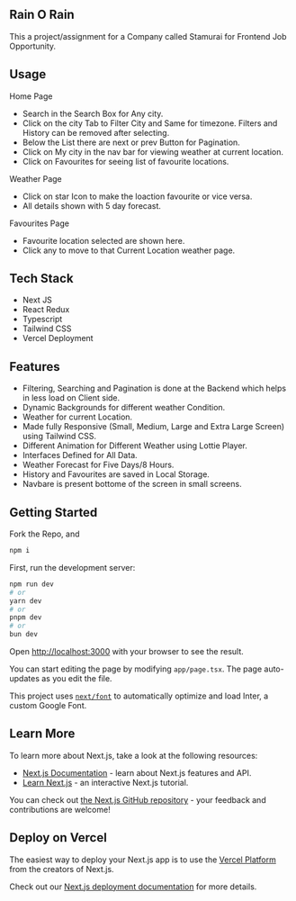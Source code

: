 
## Rain O Rain
This a project/assignment for a Company called Stamurai for Frontend Job Opportunity.

## Usage

Home Page
- Search in the Search Box for Any city.
- Click on the city Tab to Filter City and Same for timezone. Filters and History can be removed after selecting.
- Below the List there are next or prev Button for Pagination.
- Click on My city in the nav bar for viewing weather at current location.
- Click on Favourites for seeing list of favourite locations.

Weather Page
- Click on star Icon to make the loaction favourite or vice versa.
- All details shown with 5 day forecast.

Favourites Page
- Favourite location selected are shown here.
- Click any to move to that Current Location weather page.

## Tech Stack
- Next JS
- React Redux
- Typescript
- Tailwind CSS
- Vercel Deployment

## Features 
- Filtering, Searching and Pagination is done at the Backend which helps in less load on Client side.
- Dynamic Backgrounds for different weather Condition.
- Weather for current Location.
- Made fully Responsive (Small, Medium, Large and Extra Large Screen) using Tailwind CSS.
- Different Animation for Different Weather using Lottie Player.
- Interfaces Defined for All Data.
- Weather Forecast for Five Days/8 Hours.
- History and Favourites are saved in Local Storage.
- Navbare is present bottome of the screen in small screens.

## Getting Started

Fork the Repo, and 
```bash
npm i
```



First, run the development server:

```bash
npm run dev
# or
yarn dev
# or
pnpm dev
# or
bun dev
```

Open [http://localhost:3000](http://localhost:3000) with your browser to see the result.

You can start editing the page by modifying `app/page.tsx`. The page auto-updates as you edit the file.

This project uses [`next/font`](https://nextjs.org/docs/basic-features/font-optimization) to automatically optimize and load Inter, a custom Google Font.

## Learn More

To learn more about Next.js, take a look at the following resources:

- [Next.js Documentation](https://nextjs.org/docs) - learn about Next.js features and API.
- [Learn Next.js](https://nextjs.org/learn) - an interactive Next.js tutorial.

You can check out [the Next.js GitHub repository](https://github.com/vercel/next.js/) - your feedback and contributions are welcome!

## Deploy on Vercel

The easiest way to deploy your Next.js app is to use the [Vercel Platform](https://vercel.com/new?utm_medium=default-template&filter=next.js&utm_source=create-next-app&utm_campaign=create-next-app-readme) from the creators of Next.js.

Check out our [Next.js deployment documentation](https://nextjs.org/docs/deployment) for more details.
